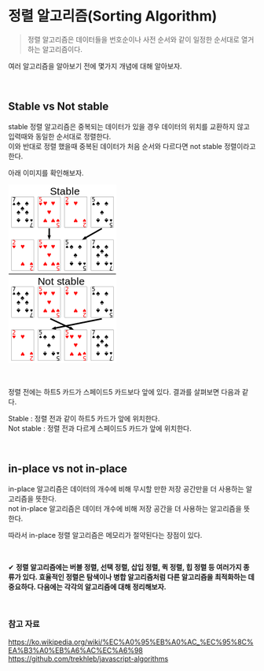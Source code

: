 # 정렬 알고리즘(Sorting Algorithm)

> 정렬 알고리즘은 데이터들을 번호순이나 사전 순서와 같이 일정한 순서대로 열거하는 알고리즘이다.

여러 알고리즘을 알아보기 전에 몇가지 개념에 대해 알아보자.

<br>

## Stable vs Not stable

stable 정렬 알고리즘은 중복되는 데이터가 있을 경우 데이터의 위치를 교환하지 않고 입력때와 동일한 순서대로 정렬한다.<br>
이와 반대로 정렬 했을때 중복된 데이터가 처음 순서와 다르다면 not stable 정렬이라고 한다.

아래 이미지를 확인해보자.

![Stable](https://github.com/chanyDev/TIL/blob/main/img/%EC%95%8C%EA%B3%A0%EB%A6%AC%EC%A6%98/Stable.png?raw=true)

<br>

정렬 전에는 하트5 카드가 스페이드5 카드보다 앞에 있다. 결과를 살펴보면 다음과 같다.

Stable : 정렬 전과 같이 하트5 카드가 앞에 위치한다.<br>
Not stable : 정렬 전과 다르게 스페이드5 카드가 앞에 위치한다.

<br>

## in-place vs not in-place

in-place 알고리즘은 데이터의 개수에 비해 무시할 만한 저장 공간만을 더 사용하는 알고리즘을 뜻한다.<br>
not in-place 알고리즘은 데이터 개수에 비해 저장 공간을 더 사용하는 알고리즘을 뜻한다.

따라서 in-place 정렬 알고리즘은 메모리가 절약된다는 장점이 있다.

<br>

✔ **정렬 알고리즘에는 버블 정렬, 선택 정렬, 삽입 정렬, 퀵 정렬, 힙 정렬 등 여러가지 종류가 있다. 효율적인 정렬은 탐색이나 병합 알고리즘처럼 다른 알고리즘을 최적화하는 데 중요하다. 다음에는 각각의 알고리즘에 대해 정리해보자.**

<br>

### 참고 자료

https://ko.wikipedia.org/wiki/%EC%A0%95%EB%A0%AC_%EC%95%8C%EA%B3%A0%EB%A6%AC%EC%A6%98<br>
https://github.com/trekhleb/javascript-algorithms
